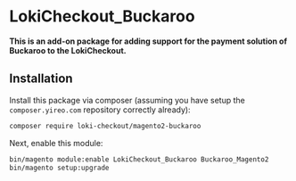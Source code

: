 # LokiCheckout_Buckaroo

**This is an add-on package for adding support for the payment solution of Buckaroo to the LokiCheckout.**

## Installation
Install this package via composer (assuming you have setup the `composer.yireo.com` repository correctly already):
```bash
composer require loki-checkout/magento2-buckaroo
```

Next, enable this module:
```bash
bin/magento module:enable LokiCheckout_Buckaroo Buckaroo_Magento2
bin/magento setup:upgrade
```

